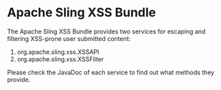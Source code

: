 Apache Sling XSS Bundle
====
The Apache Sling XSS Bundle provides two services for escaping and filtering XSS-prone user submitted content:

1. org.apache.sling.xss.XSSAPI
2. org.apache.sling.xss.XSSFilter

Please check the JavaDoc of each service to find out what methods they provide.
